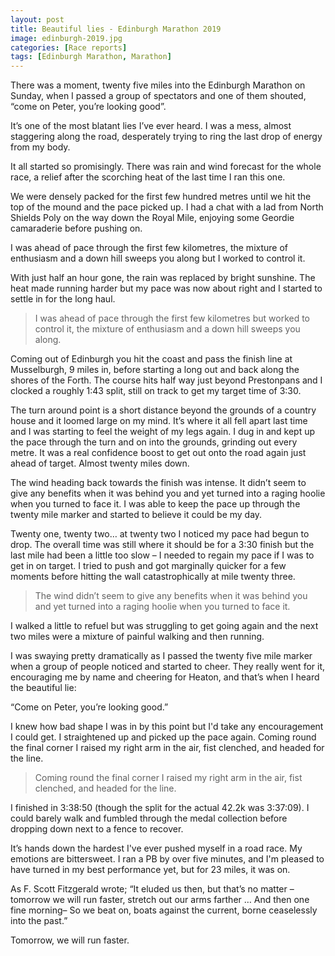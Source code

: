 ```yaml
---
layout: post
title: Beautiful lies - Edinburgh Marathon 2019
image: edinburgh-2019.jpg
categories: [Race reports]
tags: [Edinburgh Marathon, Marathon]
---
```

There was a moment, twenty five miles into the Edinburgh Marathon on Sunday, when I passed a group of spectators and one of them shouted, “come on Peter, you’re looking good”. 

It’s one of the most blatant lies I’ve ever heard. I was a mess, almost staggering along the road, desperately trying to ring the last drop of energy from my body.

It all started so promisingly. There was rain and wind forecast for the whole race, a relief after the scorching heat of the last time I ran this one. 

We were densely packed for the first few hundred metres until we hit the top of the mound and the pace picked up. I had a chat with a lad from North Shields Poly on the way down the Royal Mile, enjoying some Geordie camaraderie before pushing on.

I was ahead of pace through the first few kilometres, the mixture of enthusiasm and a down hill sweeps you along but I worked to control it. 

With just half an hour gone, the rain was replaced by bright sunshine. The heat made running harder but my pace was now about right and I started to settle in for the long haul. 

>I was ahead of pace through the first few kilometres but worked to control it, the mixture of enthusiasm and a down hill sweeps you along. 

Coming out of Edinburgh you hit the coast and pass the finish line at Musselburgh, 9 miles in, before starting a long out and back along the shores of the Forth. The course hits half way just beyond Prestonpans and I clocked a roughly 1:43 split, still on track to get my target time of 3:30.

The turn around point is a short distance beyond the grounds of a country house and it loomed large on my mind. It’s where it all fell apart last time and I was starting to feel the weight of my legs again. I dug in and kept up the pace through the turn and on into the grounds, grinding out every metre. It was a real confidence boost to get out onto the road again just ahead of target. Almost twenty miles down.

The wind heading back towards the finish was intense. It didn’t seem to give any benefits when it was behind you and yet turned into a raging hoolie when you turned to face it. I was able to keep the pace up through the twenty mile marker and started to believe it could be my day.

Twenty one, twenty two… at twenty two I noticed my pace had begun to drop. The overall time was still where it should be for a 3:30 finish but the last mile had been a little too slow – I needed to regain my pace if I was to get in on target. I tried to push and got marginally quicker for a few moments before hitting the wall catastrophically at mile twenty three.

>The wind didn’t seem to give any benefits when it was behind you and yet turned into a raging hoolie when you turned to face it.

I walked a little to refuel but was struggling to get going again and the next two miles were a mixture of painful walking and then running. 

I was swaying pretty dramatically as I passed the twenty five mile marker when a group of people noticed and started to cheer. They really went for it, encouraging me by name and cheering for Heaton, and that’s when I heard the beautiful lie:

“Come on Peter, you’re looking good.”

I knew how bad shape I was in by this point but I'd take any encouragement I could get. I straightened up and picked up the pace again. Coming round the final corner I raised my right arm in the air, fist clenched, and headed for the line. 

>Coming round the final corner I raised my right arm in the air, fist clenched, and headed for the line.

I finished in 3:38:50 (though the split for the actual 42.2k was 3:37:09). I could barely walk and fumbled through the medal collection before dropping down next to a fence to recover.

It’s hands down the hardest I've ever pushed myself in a road race. My emotions are bittersweet. I ran a PB by over five minutes, and I'm pleased to have turned in my best performance yet, but for 23 miles, it was on. 

As F. Scott Fitzgerald wrote; “It eluded us then, but that’s no matter – tomorrow we will run faster, stretch out our arms farther … And then one fine morning– So we beat on, boats against the current, borne ceaselessly into the past.”

Tomorrow, we will run faster.
